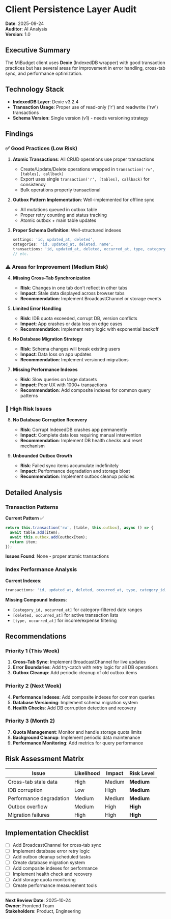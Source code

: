 # Client Persistence Layer Audit

**Date**: 2025-09-24  
**Auditor**: AI Analysis  
**Version**: 1.0  

## Executive Summary

The MiBudget client uses **Dexie** (IndexedDB wrapper) with good transaction practices but has several areas for improvement in error handling, cross-tab sync, and performance optimization.

## Technology Stack
- **IndexedDB Layer**: Dexie v3.2.4
- **Transaction Usage**: Proper use of read-only ('r') and readwrite ('rw') transactions
- **Schema Version**: Single version (v1) - needs versioning strategy

## Findings

### ✅ **Good Practices (Low Risk)**

1. **Atomic Transactions**: All CRUD operations use proper transactions
   - Create/Update/Delete operations wrapped in `transaction('rw', [tables], callback)`
   - Export uses single `transaction('r', [tables], callback)` for consistency
   - Bulk operations properly transactional

2. **Outbox Pattern Implementation**: Well-implemented for offline sync
   - All mutations queued in outbox table
   - Proper retry counting and status tracking
   - Atomic outbox + main table updates

3. **Proper Schema Definition**: Well-structured indexes
   ```typescript
   settings: 'id, updated_at, deleted',
   categories: 'id, updated_at, deleted, name',
   transactions: 'id, updated_at, deleted, occurred_at, type, category_id, goal_id',
   // etc.
   ```

### ⚠️ **Areas for Improvement (Medium Risk)**

4. **Missing Cross-Tab Synchronization**
   - **Risk**: Changes in one tab don't reflect in other tabs
   - **Impact**: Stale data displayed across browser tabs
   - **Recommendation**: Implement BroadcastChannel or storage events

5. **Limited Error Handling**
   - **Risk**: IDB quota exceeded, corrupt DB, version conflicts
   - **Impact**: App crashes or data loss on edge cases
   - **Recommendation**: Implement retry logic with exponential backoff

6. **No Database Migration Strategy** 
   - **Risk**: Schema changes will break existing users
   - **Impact**: Data loss on app updates
   - **Recommendation**: Implement versioned migrations

7. **Missing Performance Indexes**
   - **Risk**: Slow queries on large datasets
   - **Impact**: Poor UX with 1000+ transactions
   - **Recommendation**: Add composite indexes for common query patterns

### 🚨 **High Risk Issues**

8. **No Database Corruption Recovery**
   - **Risk**: Corrupt IndexedDB crashes app permanently
   - **Impact**: Complete data loss requiring manual intervention
   - **Recommendation**: Implement DB health checks and reset mechanism

9. **Unbounded Outbox Growth**
   - **Risk**: Failed sync items accumulate indefinitely
   - **Impact**: Performance degradation and storage bloat
   - **Recommendation**: Implement outbox cleanup policies

## Detailed Analysis

### Transaction Patterns

**Current Pattern** ✅
```typescript
return this.transaction('rw', [table, this.outbox], async () => {
  await table.add(item);
  await this.outbox.add(outboxItem);
  return item;
});
```

**Issues Found**: None - proper atomic transactions

### Index Performance Analysis

**Current Indexes**:
```typescript
transactions: 'id, updated_at, deleted, occurred_at, type, category_id, goal_id'
```

**Missing Compound Indexes**:
- `[category_id, occurred_at]` for category-filtered date ranges
- `[deleted, occurred_at]` for active transaction lists
- `[type, occurred_at]` for income/expense filtering

## Recommendations

### Priority 1 (This Week)
1. **Cross-Tab Sync**: Implement BroadcastChannel for live updates
2. **Error Boundaries**: Add try-catch with retry logic for all DB operations
3. **Outbox Cleanup**: Add periodic cleanup of old outbox items

### Priority 2 (Next Week)  
4. **Performance Indexes**: Add composite indexes for common queries
5. **Database Versioning**: Implement schema migration system
6. **Health Checks**: Add DB corruption detection and recovery

### Priority 3 (Month 2)
7. **Quota Management**: Monitor and handle storage quota limits
8. **Background Cleanup**: Implement periodic data maintenance
9. **Performance Monitoring**: Add metrics for query performance

## Risk Assessment Matrix

| Issue | Likelihood | Impact | Risk Level |
|-------|------------|--------|------------|
| Cross-tab stale data | High | Medium | **Medium** |
| IDB corruption | Low | High | **Medium** |
| Performance degradation | Medium | Medium | **Medium** |
| Outbox overflow | Medium | High | **High** |
| Migration failures | High | High | **High** |

## Implementation Checklist

- [ ] Add BroadcastChannel for cross-tab sync
- [ ] Implement database error retry logic  
- [ ] Add outbox cleanup scheduled tasks
- [ ] Create database migration system
- [ ] Add composite indexes for performance
- [ ] Implement health check and recovery
- [ ] Add storage quota monitoring
- [ ] Create performance measurement tools

---

**Next Review Date**: 2025-10-24  
**Owner**: Frontend Team  
**Stakeholders**: Product, Engineering
